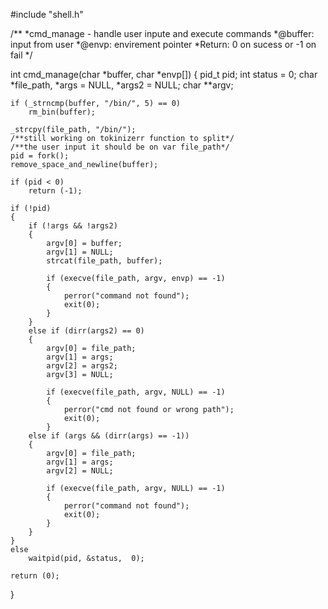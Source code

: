 #include "shell.h"

/**
*cmd_manage - handle user inpute and execute commands
*@buffer: input from user
*@envp: envirement pointer
*Return: 0 on sucess or -1 on fail
*/

int cmd_manage(char *buffer, char *envp[])
{
	pid_t pid;
	int status = 0;
	char *file_path, *args = NULL, *args2 = NULL;
	char **argv;

	if (_strncmp(buffer, "/bin/", 5) == 0)
		rm_bin(buffer);

	_strcpy(file_path, "/bin/");
	/**still working on tokinizerr function to split*/
	/**the user input it should be on var file_path*/
	pid = fork();
	remove_space_and_newline(buffer);

	if (pid < 0)
		return (-1);

	if (!pid)
	{
		if (!args && !args2)
		{
			argv[0] = buffer;
			argv[1] = NULL;
			strcat(file_path, buffer);

			if (execve(file_path, argv, envp) == -1)
			{
				perror("command not found");
				exit(0);
			}
		}
		else if (dirr(args2) == 0)
		{
			argv[0] = file_path;
			argv[1] = args;
			argv[2] = args2;
			argv[3] = NULL;

			if (execve(file_path, argv, NULL) == -1)
			{
				perror("cmd not found or wrong path");
				exit(0);
			}
		else if (args && (dirr(args) == -1))
		{
			argv[0] = file_path;
			argv[1] = args;
			argv[2] = NULL;

			if (execve(file_path, argv, NULL) == -1)
			{
				perror("command not found");
				exit(0);
			}
		}
	}
	else
		waitpid(pid, &status,  0);

	return (0);
}
